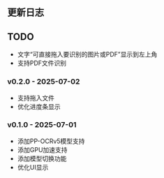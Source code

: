 
## 更新日志

## TODO
- 文字“可直接拖入要识别的图片或PDF”显示到左上角
- 支持PDF文件识别

### v0.2.0 - 2025-07-02
- 支持拖入文件
- 优化进度条显示

### v0.1.0 - 2025-07-01
- 添加PP-OCRv5模型支持
- 添加GPU加速支持
- 添加模型切换功能
- 优化UI显示